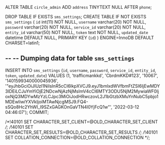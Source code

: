 ALTER TABLE `circle_admin` ADD `address` TINYTEXT NULL AFTER `phone`;



DROP TABLE IF EXISTS `sms_settings`;
CREATE TABLE IF NOT EXISTS `sms_settings` (
  `id` int(11) NOT NULL,
  `username` varchar(20) NOT NULL,
  `password` varchar(20) NOT NULL,
  `service_id` varchar(20) NOT NULL,
  `entity_id` varchar(50) NOT NULL,
  `token` text NOT NULL,
  `updated_date` datetime DEFAULT NULL,
  PRIMARY KEY (`id`)
) ENGINE=InnoDB DEFAULT CHARSET=latin1;

--
-- Dumping data for table `sms_settings`
--

INSERT INTO `sms_settings` (`id`, `username`, `password`, `service_id`, `entity_id`, `token`, `updated_date`) VALUES
(1, 'trafficmankkd', 'CbrdmKKD#123', '10067', '1401599340000045936', '\"eyJhbGciOiJIUzI1NiIsInR5cCI6IkpXVCJ9.eyJ1bmlxdWVfbmFtZSI6IjEwMDY3IDEiLCJuYmYiOjE2NDcwNjAzNjMsImV4cCI6MTY3ODU5NjM2MywiaWF0IjoxNjQ3MDYwMzYzLCJpc3MiOiJodHRwczovL2J1bGtzbXMuYnNubC5pbjo1MDEwIiwiYXVkIjoiMTAwNjcgMSJ9.FQ4-sSQo8Hc2YhWI_l9SZxGAGKOnGaVTN4l0YjFcQ1w\"', '2022-03-12 04:46:07');
COMMIT;

/*!40101 SET CHARACTER_SET_CLIENT=@OLD_CHARACTER_SET_CLIENT */;
/*!40101 SET CHARACTER_SET_RESULTS=@OLD_CHARACTER_SET_RESULTS */;
/*!40101 SET COLLATION_CONNECTION=@OLD_COLLATION_CONNECTION */;
